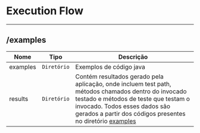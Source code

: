 # Execution Flow

<hr />

## /examples
|        Nome        |Tipo|Descrição|
|----------------|-------------------------------|-----------------------------|
| examples	|`Diretório`	|	Exemplos de código java	|
| results	|`Diretório`	|	Contém resultados gerado pela aplicação, onde incluem test path, métodos chamados dentro do invocado testado e métodos de teste que testam o invocado. Todos esses dados são gerados a partir dos códigos presentes no diretório [examples](https://github.com/williamniemiec/ExecutionFlow/tree/master/examples)	|